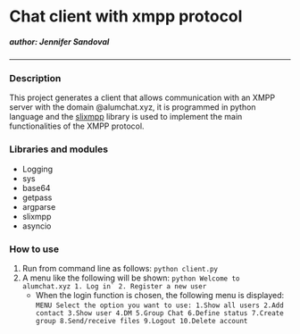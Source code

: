 # Chat client with xmpp protocol


#####                                                  author: Jennifer Sandoval

<hr> </hr>

### Description

This project generates a client that allows communication with an XMPP server with the domain @alumchat.xyz, it is programmed in python language and the [slixmpp](https://slixmpp.readthedocs.io/en/latest/) library is used to implement the main functionalities of the XMPP protocol.

### Libraries and modules

- Logging
- sys
- base64
- getpass 
- argparse
- slixmpp
- asyncio

### How to use

1. Run from command line as follows:
                            `python client.py`
2. A menu like the following will be shown:
                        ``` python
                            Welcome to alumchat.xyz
                            1. Log in`
                            2. Register a new user
                        ```
    - When the login function is chosen, the following menu is displayed:
        `MENU
        Select the option you want to use:
        1.Show all users
        2.Add contact
        3.Show user
        4.DM
        5.Group Chat
        6.Define status
        7.Create group
        8.Send/receive files
        9.Logout
        10.Delete account`
                    

